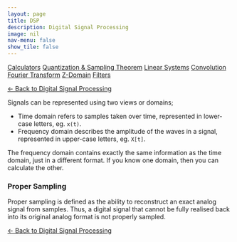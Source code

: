 ```yaml
---
layout: page
title: DSP
description: Digital Signal Processing
image: nil
nav-menu: false
show_tile: false
---
```


<a href="calculators.html" class="button small">Calculators</a>
<a href="sampling-theorem.html" class="button small">Quantization & Sampling Theorem</a>
<a href="linear-systems.html" class="button small">Linear Systems</a>
<a href="convolution.html" class="button small">Convolution</a>
<a href="fourier-transform" class="button small">Fourier Transform</a>
<a href="z-domain" class="button small">Z-Domain</a>
<a href="filters" class="button small">Filters</a>

<a href="/digital-signal-processing">&#x2190; Back to Digital Signal Processing</a>

Signals can be represented using two views or domains;

* Time domain refers to samples taken over time, represented in lower-case letters, eg. `x(t)`.
* Frequency domain describes the amplitude of the waves in a signal, represented in upper-case letters, eg. `X[t]`.

The frequency domain contains exactly the same information as the time domain, just in a different format. If you know one domain, then you can calculate the other.

### Proper Sampling

Proper sampling is defined as the ability to reconstruct an exact analog signal from samples. Thus, a digital signal that cannot be fully realised back into its original analog format is not properly sampled.

<a href="/digital-signal-processing">&#x2190; Back to Digital Signal Processing</a>
